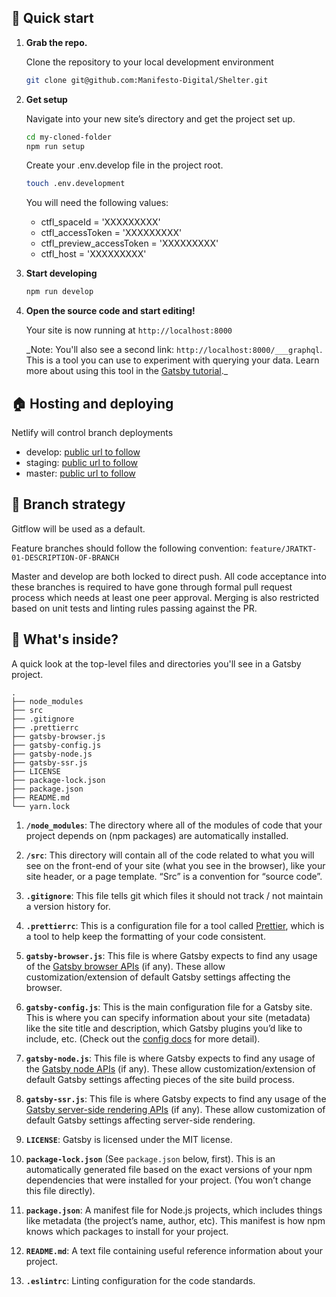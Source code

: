 ## 🚀 Quick start

1.  **Grab the repo.**

    Clone the repository to your local development environment

    ```sh
    git clone git@github.com:Manifesto-Digital/Shelter.git
    ```

2.  **Get setup**

    Navigate into your new site’s directory and get the project set up.

    ```sh
    cd my-cloned-folder
    npm run setup
    ```

    Create your .env.develop file in the project root.

    ```sh
    touch .env.development
    ```

    You will need the following values:

    - ctfl_spaceId = 'XXXXXXXXX'
    - ctfl_accessToken = 'XXXXXXXXX'
    - ctfl_preview_accessToken = 'XXXXXXXXX'
    - ctfl_host = 'XXXXXXXXX'

3)  **Start developing**

    ```sh
    npm run develop
    ```

4)  **Open the source code and start editing!**

    Your site is now running at `http://localhost:8000`

    \_Note: You'll also see a second link: `http://localhost:8000/___graphql`. This is a tool you can use to experiment with querying your data. Learn more about using this tool in the [Gatsby tutorial](https://www.gatsbyjs.org/tutorial/part-five/#introducing-graphiql).\_

## 🏠 Hosting and deploying

Netlify will control branch deployments

- develop: [public url to follow](some.url)
- staging: [public url to follow](some.url)
- master: [public url to follow](some.url)

## 🌿 Branch strategy

Gitflow will be used as a default.

Feature branches should follow the following convention: `feature/JRATKT-01-DESCRIPTION-OF-BRANCH`

Master and develop are both locked to direct push. All code acceptance into these branches is required to have gone through formal pull request process which needs at least one peer approval. Merging is also restricted based on unit tests and linting rules passing against the PR.

## 🧐 What's inside?

A quick look at the top-level files and directories you'll see in a Gatsby project.

    .
    ├── node_modules
    ├── src
    ├── .gitignore
    ├── .prettierrc
    ├── gatsby-browser.js
    ├── gatsby-config.js
    ├── gatsby-node.js
    ├── gatsby-ssr.js
    ├── LICENSE
    ├── package-lock.json
    ├── package.json
    ├── README.md
    └── yarn.lock

1.  **`/node_modules`**: The directory where all of the modules of code that your project depends on (npm packages) are automatically installed.

2.  **`/src`**: This directory will contain all of the code related to what you will see on the front-end of your site (what you see in the browser), like your site header, or a page template. “Src” is a convention for “source code”.

3.  **`.gitignore`**: This file tells git which files it should not track / not maintain a version history for.

4.  **`.prettierrc`**: This is a configuration file for a tool called [Prettier](https://prettier.io/), which is a tool to help keep the formatting of your code consistent.

5.  **`gatsby-browser.js`**: This file is where Gatsby expects to find any usage of the [Gatsby browser APIs](https://www.gatsbyjs.org/docs/browser-apis/) (if any). These allow customization/extension of default Gatsby settings affecting the browser.

6.  **`gatsby-config.js`**: This is the main configuration file for a Gatsby site. This is where you can specify information about your site (metadata) like the site title and description, which Gatsby plugins you’d like to include, etc. (Check out the [config docs](https://www.gatsbyjs.org/docs/gatsby-config/) for more detail).

7.  **`gatsby-node.js`**: This file is where Gatsby expects to find any usage of the [Gatsby node APIs](https://www.gatsbyjs.org/docs/node-apis/) (if any). These allow customization/extension of default Gatsby settings affecting pieces of the site build process.

8.  **`gatsby-ssr.js`**: This file is where Gatsby expects to find any usage of the [Gatsby server-side rendering APIs](https://www.gatsbyjs.org/docs/ssr-apis/) (if any). These allow customization of default Gatsby settings affecting server-side rendering.

9.  **`LICENSE`**: Gatsby is licensed under the MIT license.

10. **`package-lock.json`** (See `package.json` below, first). This is an automatically generated file based on the exact versions of your npm dependencies that were installed for your project. (You won’t change this file directly).

11. **`package.json`**: A manifest file for Node.js projects, which includes things like metadata (the project’s name, author, etc). This manifest is how npm knows which packages to install for your project.

12. **`README.md`**: A text file containing useful reference information about your project.

13. **`.eslintrc`**: Linting configuration for the code standards.
